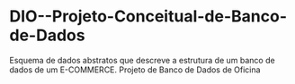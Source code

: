 # DIO--Projeto-Conceitual-de-Banco-de-Dados
Esquema de dados abstratos que descreve a estrutura de um banco de dados de um E-COMMERCE.
Projeto de Banco de Dados de Oficina
